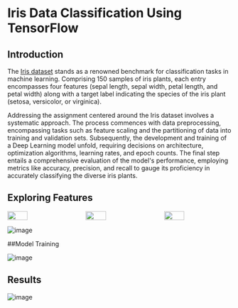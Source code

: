 # Iris Data Classification Using TensorFlow

## Introduction

The [Iris dataset](https://archive.ics.uci.edu/ml/datasets/Iris/) stands as a renowned benchmark for classification tasks in machine learning. Comprising 150 samples of iris plants, each entry encompasses four features (sepal length, sepal width, petal length, and petal width) along with a target label indicating the species of the iris plant (setosa, versicolor, or virginica).

Addressing the assignment centered around the Iris dataset involves a systematic approach. The process commences with data preprocessing, encompassing tasks such as feature scaling and the partitioning of data into training and validation sets. Subsequently, the development and training of a Deep Learning model unfold, requiring decisions on architecture, optimization algorithms, learning rates, and epoch counts. The final step entails a comprehensive evaluation of the model's performance, employing metrics like accuracy, precision, and recall to gauge its proficiency in accurately classifying the diverse iris plants.

## Exploring Features 



<div style="display: flex; justify-content: space-between;">
    <img src="https://github.com/Roon311/Iris-Data-Classification-Using-TensorFlow/assets/75309751/89794381-3498-4525-b976-724fa5d73674" style="width: 30%;">
    <img src="https://github.com/Roon311/Iris-Data-Classification-Using-TensorFlow/assets/75309751/bef5cac1-9677-4ef3-a023-e93fc0f0d2c9" style="width: 30%;">
    <img src="https://github.com/Roon311/Iris-Data-Classification-Using-TensorFlow/assets/75309751/c6117c20-97b9-43ca-a34e-c7b1cc7d3fdc" style="width: 30%;">
</div>



![image](https://github.com/Roon311/Iris-Data-Classification-Using-TensorFlow/assets/75309751/ad7dd898-9437-49a0-a1d1-3b33a69b800d)


##Model Training

![image](https://github.com/Roon311/Iris-Data-Classification-Using-TensorFlow/assets/75309751/ce204728-810c-4647-bbcb-c299c305c4a4)

## Results
![image](https://github.com/Roon311/Iris-Data-Classification-Using-TensorFlow/assets/75309751/854461e3-0bef-4f06-a722-0c252ae495a7)
